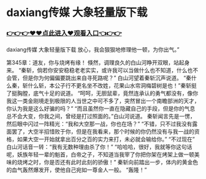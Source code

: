 # daxiang传媒 大象轻量版下载

### <a href="https://github.com/xinfue/dunp/issues/2">👉👉👉♥♥点此进入♥观看入口👈👉👉</a>

daxiang传媒 大象轻量版下载
放心，我会狠狠地修理他一顿，为你出气。”

第345章：道友，你与烧烤有缘！
    倏然，调理良久的白山河睁开双眼，站起身来。
    “秦斩，倘若你安安稳稳老老实实，或许我可以当做什么也不知道，什么也不会管，但是你为何偏偏要跳出来自寻死路呢？”
    白山河望着秦斩沉声说道。
    “秦什么秦，斩什么斩，本公子行不更名坐不改姓，花果山水帘洞梅碧树是也！”秦斩挺了挺胸膛，底气十足的说道。
    “呵呵，无胆鼠辈，竟然连承认的勇气都没有，像你我这一类金刚境走到极限的人当世之中可不多了，突然冒出一个南瞻部洲的天才，你认为我是这么好骗的吗？”
    “而且虽然你一直在隐藏自己的手段，但是你的气息总不会大变，你我之间，曾经是打过照面的。”白山河说道。
    秦斩闻言先是一愣，然后眼中闪过一阵精光：“我和大空那一战，你也在场？”
    “不错，只不过我没有露面罢了，大空半招惜败于你，但是在我看来，那个时候的你仍然没有与我一战的资格，如果大空一开始就拿出百分之百的实力来打，未必就会输给你。”
    “不过现在”
    白山河话音一转：“我有无数种理由杀了你！”
    “哈哈哈，很好，我就等你这句话呢，妖族年轻一辈的魁首，白帝之子，不知道当我宰了你把你架在烤架上做一顿美味的烧烤之时，你是否还有此时此刻的骄傲！”
    秦斩向前踏出一步，体内的黄金色的血气轰然爆发开，使他自己宛如一尊金人一般。
    “轰隆！”
